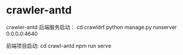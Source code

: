 # crawler-antd
crawler-antd
后端服务启动：
cd crawldrf
python manage.py runserver 0.0.0.0:4640

前端项目启动: 
cd crawl-antd
npm run serve
